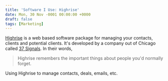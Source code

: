 ```yaml
---
title: 'Software I Use: Highrise'
date: Mon, 30 Nov -0001 00:00:00 +0000
draft: false
tags: [Marketing]
---
```


[Highrise](http://highrisehq.com/) is a web based software package for managing your contacts, clients and potential clients. It's developed by a company out of Chicago called [37 Signals](http://37signals.com/). In their words,

> Highrise remembers the important things about people you'd normally forget.

Using Highrise to manage contacts, deals, emails, etc.